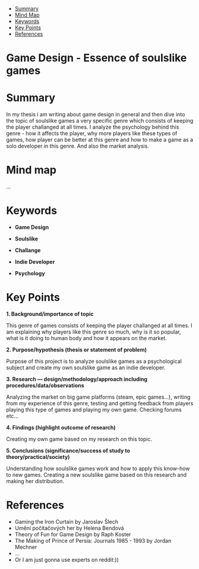 <!-- Table of Contents, in-page navigation -->

- [Summary](#summary)
- [Mind Map](#mind-map)
- [Keywords](#keywords)
- [Key Points](#key-points)
- [References](#references)

# Game Design - Essence of soulslike games
# Summary
In my thesis i am writing about game design in general and then dive into the topic of soulslike games a very specific genre which consists of keeping the player challanged at all times. I analyze the psychology behind this genre - how it affects the player, why more players like these types of games, how player can be better at this genre and how to make a game as a solo developer in this genre. And also the market analysis.
# Mind map
...
# Keywords
- **Game Design**

- **Soulslike**

- **Challange**

- **Indie Developer**

- **Psychology**
# Key Points
**1. Background/importance of topic**

This genre of games consists of keeping the player challanged at all times. I am explaining why players like this genre so much, why is it so popular, what is it doing to human body and how it appears on the market.

**2. Purpose/hypothesis (thesis or statement of problem)**

Purpose of this project is to analyze soulslike games as a psychological subject and create my own soulslike game as an indie developer.

**3. Research — design/methodology/approach including procedures/data/observations**

Analyzing the market on big game platforms (steam, epic games...), writing from my experience of this genre, testing and getting feedback from players playing this type of games and playing my own game. Checking forums etc...

**4. Findings (highlight outcome of research)**

Creating my own game based on my research on this topic. 

**5. Conclusions (significance/success of study to theory/practical/society)**

Understanding how soulslike games work and how to apply this know-how to new games.
Creating a new soulslike game based on this research and making her distribution.

# References
- Gaming the Iron Curtain by Jaroslav Šlech
- Umění počítačových her by Helena Bendová
- Theory of Fun for Game Design by Raph Koster
- The Making of Prince of Persia: Journals 1985 - 1993 by Jordan Mechner
- ...
- Or I am just gonna use experts on reddit:))
